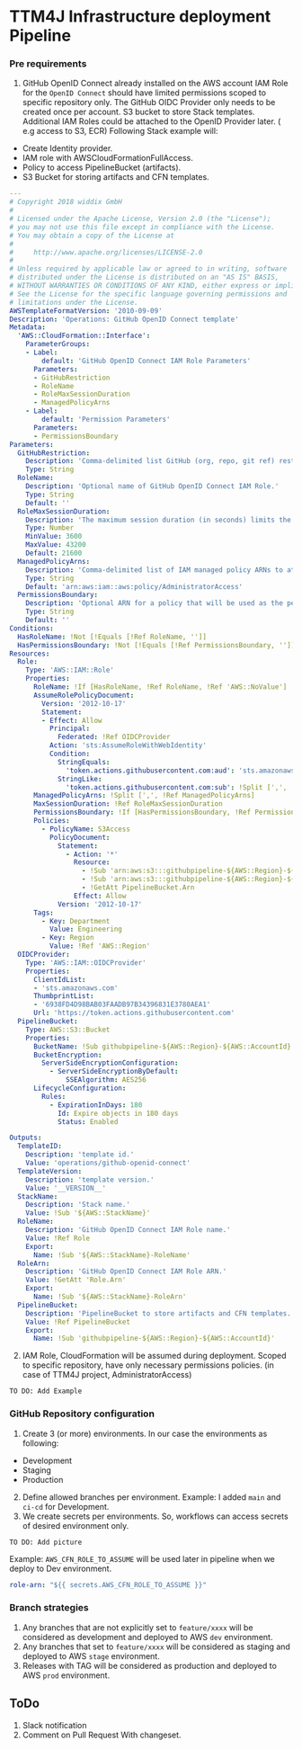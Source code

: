 # TTM4J Infrastructure deployment Pipeline
### Pre requirements
1. GitHub OpenID Connect already installed on the AWS account
IAM Role for the `OpenID Connect` should have limited permissions scoped to specific repository only.
The GitHub OIDC Provider only needs to be created once per account.
S3 bucket to store Stack templates.
Additional IAM Roles could be attached to the OpenID Provider later. ( e.g access to S3, ECR)
Following Stack example will:
- Create Identity provider.
- IAM role with AWSCloudFormationFullAccess.
- Policy to access PipelineBucket (artifacts).
- S3 Bucket for storing artifacts and CFN templates.
```yaml
---
# Copyright 2018 widdix GmbH
#
# Licensed under the Apache License, Version 2.0 (the "License");
# you may not use this file except in compliance with the License.
# You may obtain a copy of the License at
#
#     http://www.apache.org/licenses/LICENSE-2.0
#
# Unless required by applicable law or agreed to in writing, software
# distributed under the License is distributed on an "AS IS" BASIS,
# WITHOUT WARRANTIES OR CONDITIONS OF ANY KIND, either express or implied.
# See the License for the specific language governing permissions and
# limitations under the License.
AWSTemplateFormatVersion: '2010-09-09'
Description: 'Operations: GitHub OpenID Connect template'
Metadata:
  'AWS::CloudFormation::Interface':
    ParameterGroups:
    - Label:
        default: 'GitHub OpenID Connect IAM Role Parameters'
      Parameters:
      - GitHubRestriction
      - RoleName
      - RoleMaxSessionDuration
      - ManagedPolicyArns
    - Label:
        default: 'Permission Parameters'
      Parameters:
      - PermissionsBoundary
Parameters:
  GitHubRestriction:
    Description: 'Comma-delimited list GitHub (org, repo, git ref) restriction (e.g., repo:octo-org/octo-repo:ref:refs/heads/demo-branch).'
    Type: String
  RoleName:
    Description: 'Optional name of GitHub OpenID Connect IAM Role.'
    Type: String
    Default: ''
  RoleMaxSessionDuration:
    Description: 'The maximum session duration (in seconds) limits the role-duration-seconds value in aws-actions/configure-aws-credentials'
    Type: Number
    MinValue: 3600
    MaxValue: 43200
    Default: 21600
  ManagedPolicyArns:
    Description: 'Comma-delimited list of IAM managed policy ARNs to attach to the GitHub OpenID Connect IAM Role.'
    Type: String
    Default: 'arn:aws:iam::aws:policy/AdministratorAccess'
  PermissionsBoundary:
    Description: 'Optional ARN for a policy that will be used as the permission boundary for all roles created by this template.'
    Type: String
    Default: ''
Conditions:
  HasRoleName: !Not [!Equals [!Ref RoleName, '']]
  HasPermissionsBoundary: !Not [!Equals [!Ref PermissionsBoundary, '']]
Resources:
  Role:
    Type: 'AWS::IAM::Role'
    Properties:
      RoleName: !If [HasRoleName, !Ref RoleName, !Ref 'AWS::NoValue']
      AssumeRolePolicyDocument:
        Version: '2012-10-17'
        Statement:
        - Effect: Allow
          Principal:
            Federated: !Ref OIDCProvider
          Action: 'sts:AssumeRoleWithWebIdentity'
          Condition:
            StringEquals:
              'token.actions.githubusercontent.com:aud': 'sts.amazonaws.com'
            StringLike:
              'token.actions.githubusercontent.com:sub': !Split [',', !Ref GitHubRestriction]
      ManagedPolicyArns: !Split [',', !Ref ManagedPolicyArns]
      MaxSessionDuration: !Ref RoleMaxSessionDuration
      PermissionsBoundary: !If [HasPermissionsBoundary, !Ref PermissionsBoundary, !Ref 'AWS::NoValue']
      Policies:
        - PolicyName: S3Access
          PolicyDocument:
            Statement:
              - Action: '*'
                Resource:
                  - !Sub 'arn:aws:s3:::githubpipeline-${AWS::Region}-${AWS::AccountId}'
                  - !Sub 'arn:aws:s3:::githubpipeline-${AWS::Region}-${AWS::AccountId}/*'
                  - !GetAtt PipelineBucket.Arn
                Effect: Allow
            Version: '2012-10-17'
      Tags:
        - Key: Department
          Value: Engineering
        - Key: Region
          Value: !Ref 'AWS::Region'
  OIDCProvider:
    Type: 'AWS::IAM::OIDCProvider'
    Properties:
      ClientIdList:
      - 'sts.amazonaws.com'
      ThumbprintList:
      - '6938FD4D98BAB03FAADB97B34396831E3780AEA1'
      Url: 'https://token.actions.githubusercontent.com'
  PipelineBucket:
    Type: AWS::S3::Bucket
    Properties:
      BucketName: !Sub githubpipeline-${AWS::Region}-${AWS::AccountId}
      BucketEncryption:
        ServerSideEncryptionConfiguration:
          - ServerSideEncryptionByDefault:
              SSEAlgorithm: AES256
      LifecycleConfiguration:
        Rules:
          - ExpirationInDays: 180
            Id: Expire objects in 180 days
            Status: Enabled

Outputs:
  TemplateID:
    Description: 'template id.'
    Value: 'operations/github-openid-connect'
  TemplateVersion:
    Description: 'template version.'
    Value: '__VERSION__'
  StackName:
    Description: 'Stack name.'
    Value: !Sub '${AWS::StackName}'
  RoleName:
    Description: 'GitHub OpenID Connect IAM Role name.'
    Value: !Ref Role
    Export:
      Name: !Sub '${AWS::StackName}-RoleName'
  RoleArn:
    Description: 'GitHub OpenID Connect IAM Role ARN.'
    Value: !GetAtt 'Role.Arn'
    Export:
      Name: !Sub '${AWS::StackName}-RoleArn'
  PipelineBucket:
    Description: 'PipelineBucket to store artifacts and CFN templates.'
    Value: !Ref PipelineBucket
    Export:
      Name: !Sub 'githubpipeline-${AWS::Region}-${AWS::AccountId}'
```
2. IAM Role, CloudFormation will be assumed during deployment.
Scoped to specific repository, have only necessary permissions policies.
(in case of TTM4J project, AdministratorAccess)
```
TO DO: Add Example
```
### GitHub Repository configuration
1. Create 3 (or more) environments. In our case the environments as following:
- Development
- Staging
- Production
2. Define allowed branches per environment.
Example: I added `main` and `ci-cd` for Development.
3. We create secrets per environments. So, workflows can access secrets of desired environment only.
```
TO DO: Add picture
```
Example: `AWS_CFN_ROLE_TO_ASSUME` will be used later in pipeline when we deploy to Dev environment.
```yaml
role-arn: "${{ secrets.AWS_CFN_ROLE_TO_ASSUME }}"
```
### Branch strategies
1. Any branches that are not explicitly set to `feature/xxxx` will be considered as development and deployed to AWS `dev` environment.
2. Any branches that set to `feature/xxxx` will be considered as staging and deployed to AWS `stage` environment.
3. Releases with TAG will be considered as production and deployed to AWS `prod` environment.

## ToDo
1. Slack notification
2. Comment on Pull Request With changeset.
